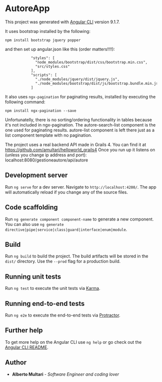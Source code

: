 # AutoreApp

This project was generated with [Angular CLI](https://github.com/angular/angular-cli) version 9.1.7.

It uses bootstrap installed by the following:
```
npm install bootstrap jquery popper
```
and then set up angular.json like this (order matters!!!!):
```
 			"styles": [
              "node_modules/bootstrap/dist/css/bootstrap.min.css",
              "src/styles.css"
            ],
            "scripts": [
              "./node_modules/jquery/dist/jquery.js",
              "./node_modules/bootstrap/dist/js/bootstrap.bundle.min.js"
            ]
```

It also uses `ngx-pagination` for paginating results, installed by executing the following command:
```
npm install ngx-pagination --save
```

Unfortunatelly, there is no sorting/ordering functionality in tables because it's not included in ngx-pagination.
The autore-search-list component is the one used for paginating results. autore-list component is left there just as a list component template with no pagination.

The project uses a real backend API made in Grails 4. You can find it at https://github.com/amultari/helloworld_grails4
Once you run up it listens on (unless you change ip address and port): localhost:8080/gestioneautore/api/autore 

## Development server

Run `ng serve` for a dev server. Navigate to `http://localhost:4200/`. The app will automatically reload if you change any of the source files.

## Code scaffolding

Run `ng generate component component-name` to generate a new component. You can also use `ng generate directive|pipe|service|class|guard|interface|enum|module`.

## Build

Run `ng build` to build the project. The build artifacts will be stored in the `dist/` directory. Use the `--prod` flag for a production build.

## Running unit tests

Run `ng test` to execute the unit tests via [Karma](https://karma-runner.github.io).

## Running end-to-end tests

Run `ng e2e` to execute the end-to-end tests via [Protractor](http://www.protractortest.org/).

## Further help

To get more help on the Angular CLI use `ng help` or go check out the [Angular CLI README](https://github.com/angular/angular-cli/blob/master/README.md).

## Author

* **Alberto Multari** - *Software Engineer and coding lover* 
